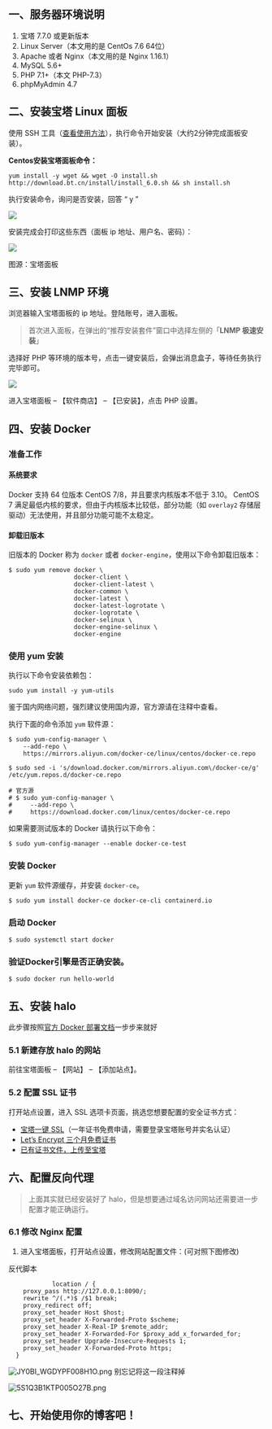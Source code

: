 ## 一、服务器环境说明

1. 宝塔 7.7.0 或更新版本
2. Linux Server（本文用的是 CentOs 7.6 64位）
3. Apache 或者 Nginx（本文用的是 Nginx 1.16.1）
4. MySQL 5.6+
5. PHP 7.1+（本文 PHP-7.3）
6. phpMyAdmin 4.7

## 二、安装宝塔 Linux 面板

使用 SSH 工具（[查看使用方法](https://clotliu.com/archives/finalshell%E4%BD%BF%E7%94%A8%E6%95%99%E7%A8%8B)），执行命令开始安装（大约2分钟完成面板安装）。

**Centos安装宝塔面板命令：**

```
yum install -y wget && wget -O install.sh http://download.bt.cn/install/install_6.0.sh && sh install.sh
```


执行安装命令，询问是否安装，回答 “ y ”

![](https://s1.ax1x.com/2020/10/15/0ThQjU.png)

安装完成会打印这些东西（面板 ip 地址、用户名、密码）：

![](https://s1.ax1x.com/2020/10/15/0Th4KS.png)

图源：宝塔面板


## 三、安装 LNMP 环境

浏览器输入宝塔面板的 ip 地址。登陆账号，进入面板。

> 首次进入面板，在弹出的“推荐安装套件”窗口中选择左侧的「**LNMP 极速安装**」

选择好 PHP 等环境的版本号，点击一键安装后，会弹出消息盒子，等待任务执行完毕即可。

![](https://s1.ax1x.com/2020/10/15/0T4uad.png)



进入宝塔面板 – 【软件商店】 – 【已安装】，点击 PHP 设置。

## 四、安装 Docker

### 准备工作

#### 系统要求

Docker 支持 64 位版本 CentOS 7/8，并且要求内核版本不低于 3.10。 CentOS 7 满足最低内核的要求，但由于内核版本比较低，部分功能（如 `overlay2` 存储层驱动）无法使用，并且部分功能可能不太稳定。

#### 卸载旧版本

旧版本的 Docker 称为 `docker` 或者 `docker-engine`，使用以下命令卸载旧版本：

```
$ sudo yum remove docker \
                  docker-client \
                  docker-client-latest \
                  docker-common \
                  docker-latest \
                  docker-latest-logrotate \
                  docker-logrotate \
                  docker-selinux \
                  docker-engine-selinux \
                  docker-engine

```


### 使用 yum 安装

执行以下命令安装依赖包：

```
sudo yum install -y yum-utils
```

鉴于国内网络问题，强烈建议使用国内源，官方源请在注释中查看。

执行下面的命令添加 `yum` 软件源：

```
$ sudo yum-config-manager \
    --add-repo \
    https://mirrors.aliyun.com/docker-ce/linux/centos/docker-ce.repo

$ sudo sed -i 's/download.docker.com/mirrors.aliyun.com\/docker-ce/g' /etc/yum.repos.d/docker-ce.repo

# 官方源
# $ sudo yum-config-manager \
#     --add-repo \
#     https://download.docker.com/linux/centos/docker-ce.repo
```

如果需要测试版本的 Docker 请执行以下命令：

```
$ sudo yum-config-manager --enable docker-ce-test
```

### 安装 Docker

更新 `yum` 软件源缓存，并安装 `docker-ce`。

```
$ sudo yum install docker-ce docker-ce-cli containerd.io
```

### 启动 Docker

```
$ sudo systemctl start docker
```

### 验证Docker引擎是否正确安装。

```
$ sudo docker run hello-world
```

## 五、安装 halo

此步骤按照[官方 Docker 部署文档](https://docs.halo.run/getting-started/install/docker)一步步来就好

### 5.1 新建存放 halo 的网站

前往宝塔面板 – 【网站】 – 【添加站点】。

### 5.2 配置 SSL 证书

打开站点设置，进入 SSL 选项卡页面，挑选您想要配置的安全证书方式：

* [宝塔一键 SSL](https://www.bt.cn/ssl)（一年证书免费申请，需要登录宝塔账号并实名认证）
* [Let’s Encrypt 三个月免费证书](https://blog.csdn.net/msllws/article/details/82255078)
* [已有证书文件，上传至宝塔](https://yq.aliyun.com/articles/705391)

## 六、配置反向代理

> 上面其实就已经安装好了 halo，但是想要通过域名访问网站还需要进一步配置才能正确运行。

### 6.1 修改 Nginx 配置

1. 进入宝塔面板，打开站点设置，修改网站配置文件：(可对照下图修改)

反代脚本
```
            location / {
    proxy_pass http://127.0.0.1:8090/;
    rewrite ^/(.*)$ /$1 break;
    proxy_redirect off;
    proxy_set_header Host $host;
    proxy_set_header X-Forwarded-Proto $scheme;
    proxy_set_header X-Real-IP $remote_addr;
    proxy_set_header X-Forwarded-For $proxy_add_x_forwarded_for;
    proxy_set_header Upgrade-Insecure-Requests 1;
    proxy_set_header X-Forwarded-Proto https;
  }
```

![JY0BI_WGDYPF008H1O.png](https://cdn.lixingyong.com/2021/11/15/JY0BI_WGDYPF008H1O.png)
别忘记将这一段注释掉

![5S1Q3B1KTP005O27B.png](https://cdn.lixingyong.com/2021/11/15/5S1Q3B1KTP005O27B.png)

## 七、开始使用你的博客吧！
